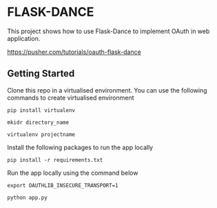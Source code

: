 # FLASK-DANCE    
This project shows how to use Flask-Dance to implement OAuth in web application.  

https://pusher.com/tutorials/oauth-flask-dance


## Getting Started 
Clone this repo in a virtualised environment. You can use the following commands to create virtualised environment   

```
pip install virtualenv
```

```
mkidr directory_name
```
```
virtualenv projectname
```

Install the following packages to run the app locally  

```
pip install -r requirements.txt
```
Run the app locally using the command below    

```
export OAUTHLIB_INSECURE_TRANSPORT=1
```

```
python app.py
``` 
